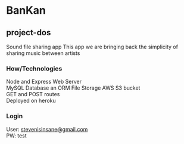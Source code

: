 # BanKan

## project-dos
Sound file sharing app
This app we are bringing back the simplicity of sharing music between artists


### How/Technologies

Node and Express Web Server  
MySQL Database an ORM 
File Storage AWS S3 bucket  
GET and POST routes  
Deployed on heroku  


### Login

User: stevenisinsane@gmail.com  
PW: test  
